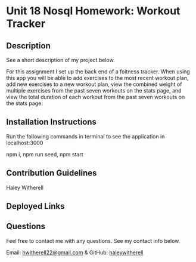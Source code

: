 # Unit 18 Nosql Homework: Workout Tracker

## Description

See a short description of my project below.

For this assignment I set up the back end of a foitness tracker. When using this app you will be able to add exercises to the most recent workout plan, add new exercises to a new workout plan, view the combined weight of multiple exercises from the past seven workouts on the stats page, and view the total duration of each workout from the past seven workouts on the stats page.

## Installation Instructions

Run the following commands in terminal to see the application in localhost:3000

npm i, npm run seed, npm start

## Contribution Guidelines

Haley Witherell

## Deployed Links 


## Questions

Feel free to contact me with any questions. See my contact info below.

Email: hwitherell22@gmail.com & GitHub: [haleywitherell](https://github.com/haleywitherell)
